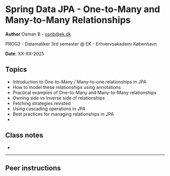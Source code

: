 # Spring Data JPA - One-to-Many and Many-to-Many Relationships

**Author** Osman B - osnb@ek.dk 

PROG2 - Datamatiker 3rd semester @ EK - Erhvervsakademi København

**Date**: XX-XX-2025

## Topics
- Introduction to One-to-Many / Many-to-one relationships in JPA
- How to model these relationships using annotations
- Practical examples of One-to-Many and Many-to-Many relationships
- Owning side vs Inverse side of relationships
- Fetching strategies revisted
- Using cascading operations in JPA
- Best practices for managing relationships in JPA
- 

## Class notes
- 

---

## Peer instructions